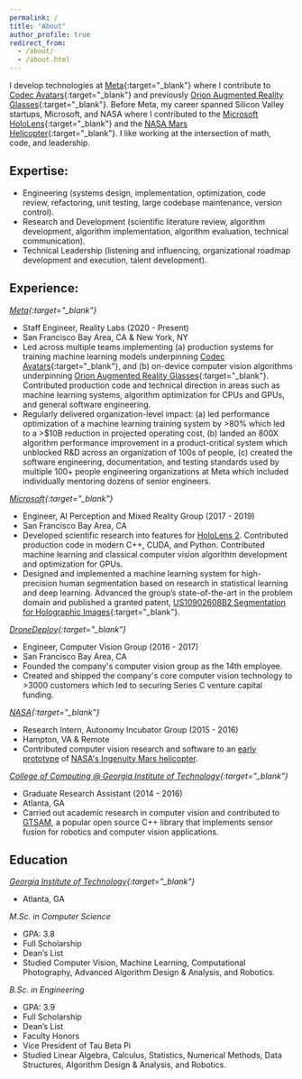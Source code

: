 ```yaml
---
permalink: /
title: "About"
author_profile: true
redirect_from: 
  - /about/
  - /about.html
---
```


I develop technologies at [Meta](https://about.meta.com/realitylabs/){:target="_blank"} where I contribute to [Codec Avatars](https://youtu.be/MVYrJJNdrEg?si=a213ml-XoaPBdV5a){:target="_blank"} and previously [Orion Augmented Reality Glasses](https://www.meta.com/blog/quest/orion-ar-glasses-augmented-reality/){:target="_blank"}. Before Meta, my career spanned Silicon Valley startups, Microsoft, and NASA where I contributed to the [Microsoft HoloLens](https://en.wikipedia.org/wiki/HoloLens_2){:target="_blank"} and the [NASA Mars Helicopter](https://en.wikipedia.org/wiki/Ingenuity_(helicopter)){:target="_blank"}. I like working at the intersection of math, code, and leadership.

## Expertise:
* Engineering (systems design, implementation, optimization, code review, refactoring, unit testing, large codebase maintenance, version control).
* Research and Development (scientific literature review, algorithm development, algorithm implementation, algorithm evaluation, technical communication).
* Technical Leadership (listening and influencing, organizational roadmap development and execution, talent development).

## Experience:
*[Meta](https://about.meta.com/realitylabs/){:target="_blank"}*
* Staff Engineer, Reality Labs (2020 - Present)
* San Francisco Bay Area, CA & New York, NY
* Led across multiple teams implementing (a) production systems for training machine learning models underpinning [Codec Avatars](https://youtu.be/MVYrJJNdrEg?si=a213ml-XoaPBdV5a){:target="_blank"}, and (b) on-device computer vision algorithms underpinning [Orion Augmented Reality Glasses](https://www.meta.com/blog/quest/orion-ar-glasses-augmented-reality/){:target="_blank"}. Contributed production code and technical direction in areas such as machine learning systems, algorithm optimization for CPUs and GPUs, and general software engineering.
* Regularly delivered organization-level impact: (a) led performance optimization of a machine learning training system by >80% which led to a >$10B reduction in projected operating cost, (b) landed an 800X algorithm performance improvement in a product-critical system which unblocked R&D across an organization of 100s of people, (c) created the software engineering, documentation, and testing standards used by multiple 100+ people engineering organizations at Meta which included individually mentoring dozens of senior engineers.

*[Microsoft](https://www.microsoft.com/en-us/hololens){:target="_blank"}*
* Engineer, AI Perception and Mixed Reality Group (2017 - 2019)
* San Francisco Bay Area, CA
* Developed scientific research into features for [HoloLens 2](https://en.wikipedia.org/wiki/HoloLens_2). Contributed production code in modern C++, CUDA, and Python. Contributed machine learning and classical computer vision algorithm development and optimization for GPUs.
* Designed and implemented a machine learning system for high-precision human segmentation based on research in statistical learning and deep learning. Advanced the group’s state-of-the-art in the problem domain and published a
granted patent, [US10902608B2 Segmentation for Holographic Images](https://patents.google.com/patent/US10902608B2){:target="_blank"}.

*[DroneDeploy](https://www.dronedeploy.com){:target="_blank"}* 
* Engineer, Computer Vision Group (2016 - 2017)
* San Francisco Bay Area, CA
* Founded the company's computer vision group as the 14th employee.
* Created and shipped the company's core computer vision technology to >3000 customers which led to securing Series C venture capital funding. 

*[NASA](https://www.nasa.gov){:target="_blank"}*                          
* Research Intern, Autonomy Incubator Group (2015 - 2016)
* Hampton, VA & Remote
* Contributed computer vision research and software to an [early prototype](https://alexhagiopol.github.io/posts/2016/02/visual-odometry/) of [NASA's Ingenuity Mars helicopter](https://en.wikipedia.org/wiki/Ingenuity_(helicopter)). 

*[College of Computing @ Georgia Institute of Technology](https://www.cc.gatech.edu/){:target="_blank"}*                          
* Graduate Research Assistant (2014 - 2016)
* Atlanta, GA
* Carried out academic research in computer vision and contributed to [GTSAM](https://gtsam.org/), a popular open source C++ library that implements sensor fusion for robotics and computer vision applications.

## Education
*[Georgia Institute of Technology](https://www.cc.gatech.edu){:target="_blank"}*
* Atlanta, GA

*M.Sc. in Computer Science*
* GPA: 3.8
* Full Scholarship
* Dean’s List
* Studied Computer Vision, Machine Learning, Computational Photography, Advanced Algorithm Design & Analysis, and Robotics.

*B.Sc. in Engineering*
* GPA: 3.9
* Full Scholarship
* Dean’s List
* Faculty Honors
* Vice President of Tau Beta Pi
* Studied Linear Algebra, Calculus, Statistics, Numerical Methods, Data Structures, Algorithm Design & Analysis, and Robotics.